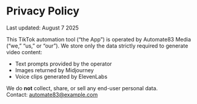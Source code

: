 # Privacy Policy
Last updated: August 7 2025

This TikTok automation tool (“the App”) is operated by Automate83 Media (“we,” “us,” or “our”).
We store only the data strictly required to generate video content:
- Text prompts provided by the operator
- Images returned by Midjourney
- Voice clips generated by ElevenLabs

We do **not** collect, share, or sell any end-user personal data.  
Contact: automate83@example.com

